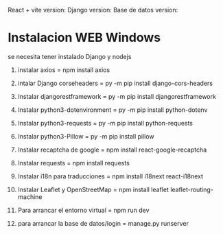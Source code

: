 React + vite version:
Django version:
Base de datos version:

# Instalacion WEB Windows

se necesita tener instalado Django y nodejs

1. instalar axios = npm install axios

2. intalar Django corseheaders = py -m pip install django-cors-headers 

3. Instalar djangorestframework = py -m pip install djangorestframework

4. Instalar python3-dotenvironment = py -m pip install python-dotenv

5. Instalar python3-requests = py -m pip install python-requests

6. Instalar python3-Pillow = py -m pip install pillow

7. Instalar recaptcha de google = npm install react-google-recaptcha

8. Instalar requests = npm install requests

9. Instalar i18n para traducciones = npm install i18next react-i18next

10. Instalar Leaflet y OpenStreetMap = npm install leaflet leaflet-routing-machine

11. Para arrancar el entorno virtual = npm run dev

12. para arrancar la base de datos/login = manage.py runserver 

